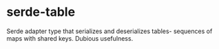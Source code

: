 # serde-table
Serde adapter type that serializes and deserializes tables- sequences of maps with shared keys. Dubious usefulness.
